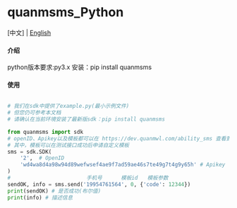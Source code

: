 #  quanmsms_Python

[中文] | [English](./README.en.md)
#### 介绍
python版本要求:py3.x
安装：pip install quanmsms


#### 使用
```python

# 我们在sdk中提供了example.py(最小示例文件)
# 但您仍可参考本文档
# 请确认在当前环境安装了最新版sdk：pip install quanmsms

from quanmsms import sdk
# openID、Apikey以及模板都可以在 https://dev.quanmwl.com/ability_sms 查看到
# 其中，模板可以在测试接口成功后申请自定义模板
sms = sdk.SDK(
    '2',  # OpenID
    'wd4wa8d4a98w94d89wefwsef4ae9f7ad59ae46s7te49g7t4g9y65h' # Apikey
)
#                        手机号      模板id   模板参数
sendOK, info = sms.send('19954761564', 0, {'code': 12344})
print(sendOK) # 是否成功(布尔值)
print(info) # 描述信息 
```